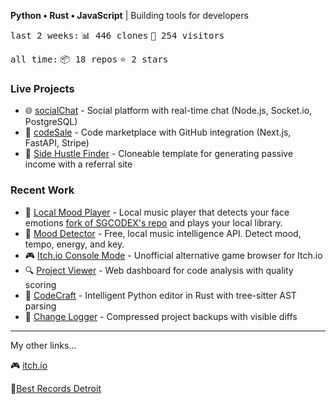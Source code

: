 **Python • Rust • JavaScript** | Building tools for developers
<!-- GITHUB_STATS:START -->
<kbd>last 2 weeks:</kbd> <kbd>📊 446 clones</kbd> <kbd>👥 254 visitors</kbd>

<kbd>all time:</kbd> <kbd>📦 18 repos</kbd> <kbd>⭐ 2 stars</kbd>
<!-- GITHUB_STATS:END -->

### Live Projects
- 🌐 [socialChat](https://socialchat-production.up.railway.app/) - Social platform with real-time chat (Node.js, Socket.io, PostgreSQL)
- 🛒 [codeSale](https://codesale.up.railway.app/) - Code marketplace with GitHub integration (Next.js, FastAPI, Stripe)
- 💼 [Side Hustle Finder](https://side-hustle-finder-production.up.railway.app/) - Cloneable template for generating passive income with a referral site 

### Recent Work
- 🎵 [Local Mood Player](https://github.com/wedsmoker/Music-Recommendation-Using-Facial-Expressions) - Local music player that detects your face emotions [fork of SGCODEX's repo](https://github.com/SGCODEX/Music-Recommendation-Using-Facial-Expressions) and plays your local library.
- 🎵 [Mood Detector](https://github.com/wedsmoker/Mood-Detector) - Free, local music intelligence API. Detect mood, tempo, energy, and key.
- 🎮 [Itch.io Console Mode](https://wedsmoker.itch.io/itchio-console-mode) - Unofficial alternative game browser for Itch.io 
- 🔍 [Project Viewer](https://github.com/wedsmoker/Project-Viewer) - Web dashboard for code analysis with quality scoring
- 🦀 [CodeCraft](https://github.com/wedsmoker/CodeCraft) - Intelligent Python editor in Rust with tree-sitter AST parsing
- 📝 [Change Logger](https://github.com/wedsmoker/Change-Logger) - Compressed project backups with visible diffs

---

My other links...

🎮 [itch.io](https://wedsmoker.itch.io/)

🎵[Best Records Detroit](https://bestrecordsdetroit.bandcamp.com/)
